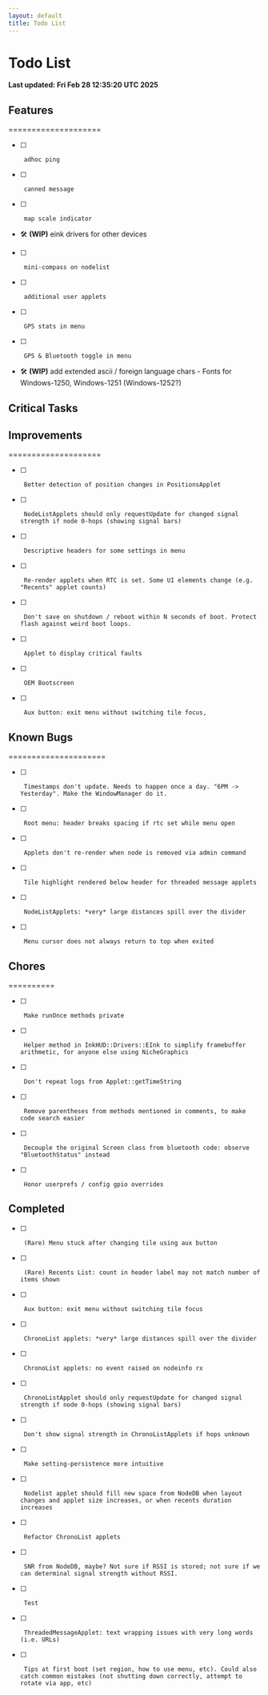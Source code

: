 ```yaml
---
layout: default
title: Todo List
---
```

# Todo List

**Last updated: Fri Feb 28 12:35:20 UTC 2025**

## Features
====================
- [ ]      adhoc ping
- [ ]      canned message
- [ ]      map scale indicator 
- 🛠 **(WIP)**   eink drivers for other devices
- [ ]      mini-compass on nodelist
- [ ]      additional user applets
- [ ]      GPS stats in menu
- [ ]      GPS & Bluetooth toggle in menu
- 🛠 **(WIP)**   add extended ascii / foreign language chars - Fonts for Windows-1250, Windows-1251 (Windows-1252?)

## Critical Tasks

## Improvements
====================
- [ ]      Better detection of position changes in PositionsApplet
- [ ]      NodeListApplets should only requestUpdate for changed signal strength if node 0-hops (showing signal bars)
- [ ]      Descriptive headers for some settings in menu
- [ ]      Re-render applets when RTC is set. Some UI elements change (e.g. "Recents" applet counts)
- [ ]      Don't save on shutdown / reboot within N seconds of boot. Protect flash against weird boot loops.
- [ ]      Applet to display critical faults
- [ ]      OEM Bootscreen
- [ ]      Aux button: exit menu without switching tile focus,

## Known Bugs
=====================
- [ ]      Timestamps don't update. Needs to happen once a day. "6PM -> Yesterday". Make the WindowManager do it.
- [ ]      Root menu: header breaks spacing if rtc set while menu open
- [ ]      Applets don't re-render when node is removed via admin command
- [ ]      Tile highlight rendered below header for threaded message applets
- [ ]      NodeListApplets: *very* large distances spill over the divider
- [ ]      Menu cursor does not always return to top when exited

## Chores
==========
- [ ]      Make runOnce methods private
- [ ]      Helper method in InkHUD::Drivers::EInk to simplify framebuffer arithmetic, for anyone else using NicheGraphics
- [ ]      Don't repeat logs from Applet::getTimeString
- [ ]      Remove parentheses from methods mentioned in comments, to make code search easier
- [ ]      Decouple the original Screen class from bluetooth code: observe "BluetoothStatus" instead
- [ ]      Honor userprefs / config gpio overrides


## Completed
- [ ]      (Rare) Menu stuck after changing tile using aux button
- [ ]      (Rare) Recents List: count in header label may not match number of items shown
- [ ]      Aux button: exit menu without switching tile focus
- [ ]      ChronoList applets: *very* large distances spill over the divider
- [ ]      ChronoList applets: no event raised on nodeinfo rx
- [ ]      ChronoListApplet should only requestUpdate for changed signal strength if node 0-hops (showing signal bars)
- [ ]      Don't show signal strength in ChronoListApplets if hops unknown
- [ ]      Make setting-persistence more intuitive
- [ ]      Nodelist applet should fill new space from NodeDB when layout changes and applet size increases, or when recents duration increases
- [ ]      Refactor ChronoList applets
- [ ]      SNR from NodeDB, maybe? Not sure if RSSI is stored; not sure if we can determinal signal strength without RSSI.
- [ ]      Test
- [ ]      ThreadedMessageApplet: text wrapping issues with very long words (i.e. URLs)
- [ ]      Tips at first boot (set region, how to use menu, etc). Could also catch common mistakes (not shutting down correctly, attempt to rotate via app, etc)
